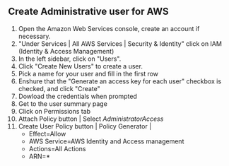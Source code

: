 ## Create Administrative user for AWS
1. Open the Amazon Web Services console, create an account if necessary.
2. "Under Services | All AWS Services | Security & Identity" click on IAM (Identity & Access Management)
3. In the left sidebar, click on "Users".
4. Click "Create New Users" to create a user.
5. Pick a name for your user and fill in the first row
6. Enshure that the "Generate an access key for each user" checkbox is checked, and click "Create"
7. Dowload the credentials when prompted
8. Get to the user summary page
9. Click on Permissions tab
10. Attach Policy button | Select _AdministratorAccess_
11. Create User Policy button | Policy Generator | 
	* Effect=Allow 
	* AWS Service=AWS Identity and Access management
	* Actions=All Actions
	* ARN=*